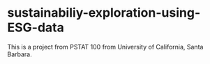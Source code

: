 # sustainabiliy-exploration-using-ESG-data
This is a project from PSTAT 100 from University of California, Santa Barbara.
